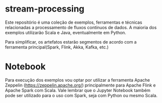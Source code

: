 # stream-processing

Este repositório é uma coleção de exemplos, ferramentas e técnicas relacionadas a processamento de fluxos contínuos de dados.
A maioria dos exemplos utilizarão Scala e Java, eventualmente em Python.

Para simplificar, os artefatos estarão segmentos de acordo com a ferramenta principal(Spark, Flink, Akka, Kafka, etc.)

# Notebook

Para execução dos exemplos vou optar por utilizar a ferramenta Apache Zeppelin (https://zeppelin.apache.org/) principalmente para Apache Flink e Apache Spark com Scala. Vale lembrar que o Jupyter Notebook também pode ser utilizado para o uso com Spark, seja com Python ou mesmo Scala.
